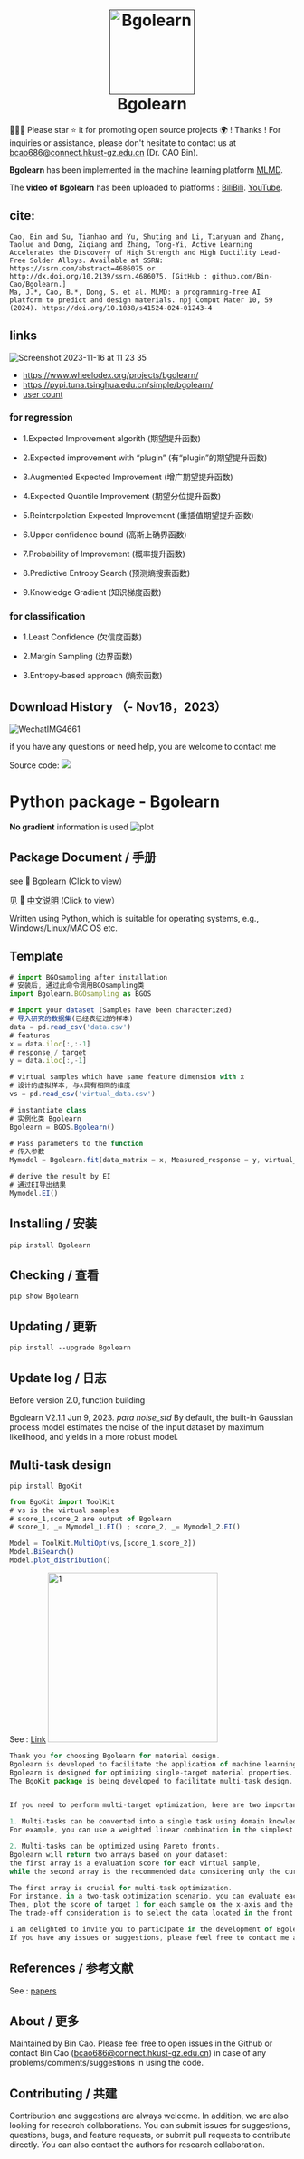 
<h1 align="center">
  <a href=""><img src="https://user-images.githubusercontent.com/86995074/232675281-97ee5a19-b238-4d83-913c-7b0489807fa9.jpeg" alt="Bgolearn" width="150"></a>
  <br>
  Bgolearn
  <br>
</h1>


🤝🤝🤝 Please star ⭐️ it for promoting open source projects 🌍 ! Thanks ! For inquiries or assistance, please don't hesitate to contact us at bcao686@connect.hkust-gz.edu.cn (Dr. CAO Bin).

**Bgolearn** has been implemented in the machine learning platform [MLMD](http://123.60.55.8/). 

The **video of Bgolearn** has been uploaded to platforms : [BiliBili](https://www.bilibili.com/video/BV1Ae411J76z/?spm_id_from=333.999.0.0&vd_source=773e0c92141f498497cfafd0112fc146). [YouTube](https://www.youtube.com/watch?v=MSG6wcBol64&t=48s).

## cite:

    Cao, Bin and Su, Tianhao and Yu, Shuting and Li, Tianyuan and Zhang, Taolue and Dong, Ziqiang and Zhang, Tong-Yi, Active Learning Accelerates the Discovery of High Strength and High Ductility Lead-Free Solder Alloys. Available at SSRN: https://ssrn.com/abstract=4686075 or http://dx.doi.org/10.2139/ssrn.4686075. [GitHub : github.com/Bin-Cao/Bgolearn.]
    Ma, J.*, Cao, B.*, Dong, S. et al. MLMD: a programming-free AI platform to predict and design materials. npj Comput Mater 10, 59 (2024). https://doi.org/10.1038/s41524-024-01243-4


## links
![Screenshot 2023-11-16 at 11 23 35](https://github.com/Bin-Cao/Bgolearn/assets/86995074/cd0d24e4-06db-45f7-b6d6-12750fa8b819)

- https://www.wheelodex.org/projects/bgolearn/
- https://pypi.tuna.tsinghua.edu.cn/simple/bgolearn/
- [user count](https://pypistats.org/packages/bgolearn)


### for regression
- 1.Expected Improvement algorith (期望提升函数)

- 2.Expected improvement with “plugin” (有“plugin”的期望提升函数)

- 3.Augmented Expected Improvement (增广期望提升函数)

- 4.Expected Quantile Improvement (期望分位提升函数)

- 5.Reinterpolation Expected Improvement (重插值期望提升函数)

- 6.Upper confidence bound (高斯上确界函数)

- 7.Probability of Improvement (概率提升函数)

- 8.Predictive Entropy Search (预测熵搜索函数)

- 9.Knowledge Gradient (知识梯度函数)

###  for classification
- 1.Least Confidence (欠信度函数)

- 2.Margin Sampling (边界函数)

- 3.Entropy-based approach (熵索函数)

## Download History （- Nov16，2023）
![WechatIMG4661](https://github.com/Bin-Cao/Bgolearn/assets/86995074/591e26b4-c8c3-4a17-ae8b-b3bcf9237514)


if you have any questions or need help, you are welcome to contact me

Source code: [![](https://img.shields.io/badge/PyPI-caobin-blue)](https://pypi.org/project/Bgolearn/)




# Python package - Bgolearn 

**No gradient** information is used
![plot](https://github.com/Bin-Cao/Bgolearn/assets/86995074/d4e43900-eadb-4ddf-af46-0208314de41a)


## Package Document / 手册
see 📒 [Bgolearn](https://bgolearn.netlify.app) (Click to view）

见 📒 [中文说明](https://mp.weixin.qq.com/s/y-i_2ixbtJOv-nEYDu9THg) (Click to view）

Written using Python, which is suitable for operating systems, e.g., Windows/Linux/MAC OS etc.

## Template 
``` javascript
# import BGOsampling after installation 
# 安装后, 通过此命令调用BGOsampling类
import Bgolearn.BGOsampling as BGOS

# import your dataset (Samples have been characterized)
# 导入研究的数据集(已经表征过的样本)
data = pd.read_csv('data.csv') 
# features 
x = data.iloc[:,:-1]
# response / target 
y = data.iloc[:,-1]

# virtual samples which have same feature dimension with x
# 设计的虚拟样本, 与x具有相同的维度
vs = pd.read_csv('virtual_data.csv') 

# instantiate class
# 实例化类 Bgolearn
Bgolearn = BGOS.Bgolearn() 

# Pass parameters to the function
# 传入参数
Mymodel = Bgolearn.fit(data_matrix = x, Measured_response = y, virtual_samples = vs)

# derive the result by EI
# 通过EI导出结果
Mymodel.EI()
```



## Installing / 安装
    pip install Bgolearn 
    
## Checking / 查看
    pip show Bgolearn 
    
## Updating / 更新
    pip install --upgrade Bgolearn


     
## Update log / 日志
Before version 2.0, function building

Bgolearn V2.1.1 Jun 9, 2023. *para noise_std* By default, the built-in Gaussian process model estimates the noise of the input dataset by maximum likelihood, and yields in a more robust model.


## Multi-task design
    pip install BgoKit 
    
``` javascript
from BgoKit import ToolKit
# vs is the virtual samples
# score_1,score_2 are output of Bgolearn
# score_1, _= Mymodel_1.EI() ; score_2, _= Mymodel_2.EI()

Model = ToolKit.MultiOpt(vs,[score_1,score_2])
Model.BiSearch()
Model.plot_distribution()
```
See : [Link](https://github.com/Bin-Cao/Bgolearn/blob/main/Template/%E4%B8%AD%E6%96%87%E7%A4%BA%E4%BE%8B/%E5%A4%9A%E7%9B%AE%E6%A0%87%E5%AE%9E%E7%8E%B0/%E5%A4%9A%E7%9B%AE%E6%A0%87.ipynb)
<img src="https://github.com/Bin-Cao/Bgolearn/assets/86995074/41c90c29-364c-47cc-aefe-4433f7d93e23" alt="1" width="300" height="300">




``` javascript
Thank you for choosing Bgolearn for material design. 
Bgolearn is developed to facilitate the application of machine learning in research.
Bgolearn is designed for optimizing single-target material properties.
The BgoKit package is being developed to facilitate multi-task design.


If you need to perform multi-target optimization, here are two important reminders:

1. Multi-tasks can be converted into a single task using domain knowledge. 
For example, you can use a weighted linear combination in the simplest situation. That is, y = w*y1 + y2...

2. Multi-tasks can be optimized using Pareto fronts. 
Bgolearn will return two arrays based on your dataset: 
the first array is a evaluation score for each virtual sample, 
while the second array is the recommended data considering only the current optimized target.

The first array is crucial for multi-task optimization. 
For instance, in a two-task optimization scenario, you can evaluate each candidate twice for the two separate targets. 
Then, plot the score of target 1 for each sample on the x-axis and the score of target 2 on the y-axis. 
The trade-off consideration is to select the data located in the front of the banana curve.

I am delighted to invite you to participate in the development of Bgolearn. 
If you have any issues or suggestions, please feel free to contact me at binjacobcao@gmail.com.
```

## References / 参考文献
See : [papers](https://github.com/Bin-Cao/Bgolearn/tree/main/Refs)

## About / 更多
Maintained by Bin Cao. Please feel free to open issues in the Github or contact Bin Cao
(bcao686@connect.hkust-gz.edu.cn) in case of any problems/comments/suggestions in using the code. 

## Contributing / 共建
Contribution and suggestions are always welcome. In addition, we are also looking for research collaborations. You can submit issues for suggestions, questions, bugs, and feature requests, or submit pull requests to contribute directly. You can also contact the authors for research collaboration.
